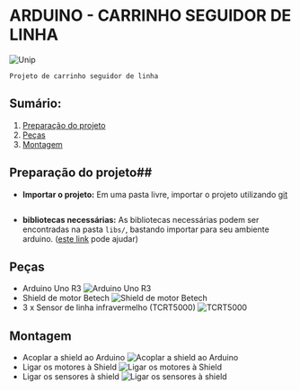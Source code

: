 ARDUINO - CARRINHO SEGUIDOR DE LINHA
======================================

![Unip](http://www2.unip.br/ead/img/logo-unip-home.png)


	Projeto de carrinho seguidor de linha

## Sumário:
 1. [Preparação do projeto]()
 2. [Peças]()
 3. [Montagem]()

## Preparação do projeto##
* **Importar o projeto:**
Em uma pasta livre, importar o projeto utilizando [git](https://git-scm.com)


```git clone https://github.com/Dihgg/arduino-car/
```


* **bibliotecas necessárias:**
As bibliotecas necessárias podem ser encontradas na pasta ``` libs/ ```, bastando importar para seu ambiente arduino. ([este link](https://www.arduino.cc/en/Guide/Libraries) pode ajudar)

## Peças ##
* Arduino Uno R3
![Arduino Uno R3](http://blog.unicluster.com.br/wp-content/uploads/2016/10/IMG_20161009_163812848.jpg)
* Shield de motor Betech
![Shield de motor Betech](http://blog.unicluster.com.br/wp-content/uploads/2016/10/IMG_20161009_163821912.jpg)
* 3 x Sensor de linha infravermelho (TCRT5000)
![TCRT5000](http://blog.unicluster.com.br/wp-content/uploads/2016/10/IMG_20161009_164154959.jpg)

## Montagem ##
* Acoplar a shield ao Arduino
![Acoplar a shield ao Arduino](http://blog.unicluster.com.br/wp-content/uploads/2016/10/IMG_20161009_164603206.jpg)
* Ligar os motores à Shield
![Ligar os motores à Shield](http://blog.unicluster.com.br/wp-content/uploads/2016/10/esquema-motor-300x294.png)
* Ligar os sensores à shield
![Ligar os sensores à shield](http://blog.unicluster.com.br/wp-content/uploads/2016/10/esquema-sensor.png)
